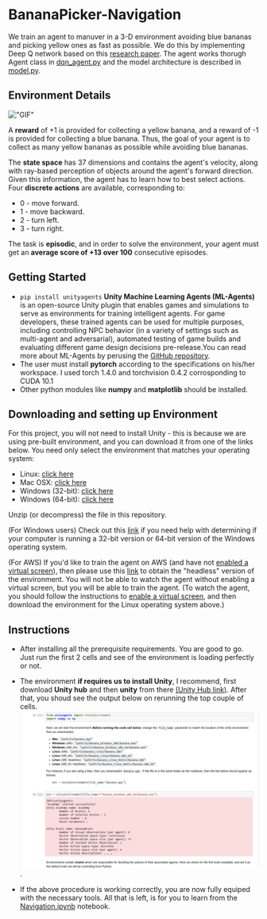 # BananaPicker-Navigation
We train an agent to manuver in a 3-D environment avoiding blue bananas and picking yellow ones as fast as possible. We do this by implementing Deep Q network based on this [research paper](https://www.nature.com/articles/nature14236). The agent works thorugh Agent class in [dqn_agent.py](https://github.com/ShivankYadav/BananaPicker-Navigation/blob/master/dqn_agent.py) and the model architecture is described in [model.py](https://github.com/ShivankYadav/BananaPicker-Navigation/blob/master/model.py).

## Environment Details
!["GIF"](https://github.com/ShivankYadav/BananaPicker-Navigation/blob/master/images/banana.gif)

A **reward** of +1 is provided for collecting a yellow banana, and a reward of -1 is provided for collecting a blue banana. Thus, the goal of your agent is to collect as many yellow bananas as possible while avoiding blue bananas.

The **state space** has 37 dimensions and contains the agent's velocity, along with ray-based perception of objects around the agent's forward direction. Given this information, the agent has to learn how to best select actions. Four **discrete actions** are available, corresponding to:

  * 0 - move forward.
  * 1 - move backward.
  * 2 - turn left.
  * 3 - turn right.

The task is **episodic**, and in order to solve the environment, your agent must get an **average score of +13 over 100** consecutive episodes.

## Getting Started
  * ```pip install unityagents``` **Unity Machine Learning Agents (ML-Agents)** is an open-source Unity plugin that enables games and simulations to serve as environments for training intelligent agents. For game developers, these trained agents can be used for multiple purposes, including controlling NPC behavior (in a variety of settings such as multi-agent and adversarial), automated testing of game builds and evaluating different game design decisions pre-release.You can read more about ML-Agents by perusing the [GitHub repository](https://github.com/Unity-Technologies/ml-agents).
  * The user must install **pytorch** according to the specifications on his/her workspace. I used 
      torch                     1.4.0 and 
      torchvision               0.4.2 corrosponding to CUDA 10.1
  * Other python modules like **numpy** and **matplotlib** should be installed.
 ## Downloading and setting up Environment
 For this project, you will not need to install Unity - this is because we are using pre-built environment, and you can download it from one of the links below. You need only select the environment that matches your operating system:

  * Linux: [click here](https://s3-us-west-1.amazonaws.com/udacity-drlnd/P1/Banana/Banana_Linux.zip)
  * Mac OSX: [click here](https://s3-us-west-1.amazonaws.com/udacity-drlnd/P1/Banana/Banana.app.zip)
  * Windows (32-bit): [click here](https://s3-us-west-1.amazonaws.com/udacity-drlnd/P1/Banana/Banana_Windows_x86.zip)
  * Windows (64-bit): [click here](https://s3-us-west-1.amazonaws.com/udacity-drlnd/P1/Banana/Banana_Windows_x86_64.zip)
  
Unzip (or decompress) the file in this repository.

(For Windows users) Check out this [link](https://s3-us-west-1.amazonaws.com/udacity-drlnd/P1/Banana/Banana_Windows_x86_64.zip) if you need help with determining if your computer is running a 32-bit version or 64-bit version of the Windows operating system.

(For AWS) If you'd like to train the agent on AWS (and have not [enabled a virtual screen](https://github.com/Unity-Technologies/ml-agents/blob/master/docs/Training-on-Amazon-Web-Service.md)), then please use this [link](https://s3-us-west-1.amazonaws.com/udacity-drlnd/P1/Banana/Banana_Linux_NoVis.zip) to obtain the "headless" version of the environment. You will not be able to watch the agent without enabling a virtual screen, but you will be able to train the agent. (To watch the agent, you should follow the instructions to [enable a virtual screen](https://github.com/Unity-Technologies/ml-agents/blob/master/docs/Training-on-Amazon-Web-Service.md), and then download the environment for the Linux operating system above.)

## Instructions
* After installing all the prerequisite requirements. You are good to go. Just run the first 2 cells and see of the environment is loading perfectly or not. 
* The environment **if requires us to install Unity**, I recommend, first download **Unity hub** and then **unity** from there [(Unity Hub link)](https://unity3d.com/get-unity/download). After that, you shoud see the output below on rerunning the top couple of cells. !["Reference"](https://github.com/ShivankYadav/BananaPicker-Navigation/blob/master/images/reference.png).

* If the above procedure is working correctly, you are now fully equiped with the necessary tools. All that is left, is for you to learn from the [Navigation.ipynb](https://github.com/ShivankYadav/BananaPicker-Navigation/blob/master/Navigation.ipynb) notebook.

